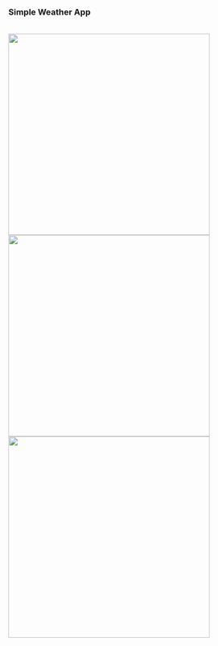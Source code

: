 <h3> Simple Weather App </h3>
<br>

<div class="photos">
  <img src="https://i.imgur.com/HorM5iD.png" height="400">
  <img src="https://i.imgur.com/9LoiDbY.png" height="400">
  <img src="https://i.imgur.com/k2aersM.png" height="400">
</div>
